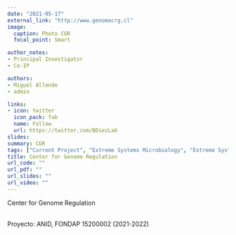 ```yaml
---
date: "2021-05-17"
external_link: "http://www.genomacrg.cl"
image:
  caption: Photo CGR
  focal_point: Smart

author_notes:
- Principal Investigator
- Co-IP 

authors:
- Miguel Allende 
- admin

links:
- icon: twitter
  icon_pack: fab
  name: Follow
  url: https://twitter.com/BDiezLab
slides: 
summary: CGR
tags: ["Current Project", "Extreme Systems Microbiology", "Extreme Systems Virology"]
title: Center for Genome Regulation
url_code: ""
url_pdf: ""
url_slides: ""
url_video: ""
---
```


Center for Genome Regulation <br><br>


Proyecto: ANID, FONDAP 15200002 (2021-2022)